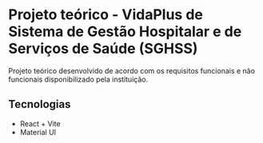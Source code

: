 # Projeto teórico - VidaPlus de Sistema de Gestão Hospitalar e de Serviços de Saúde (SGHSS)

Projeto teórico desenvolvido de acordo com os requisitos funcionais e não funcionais disponibilizado pela instituição.



## Tecnologias

- React + Vite
- Material UI

